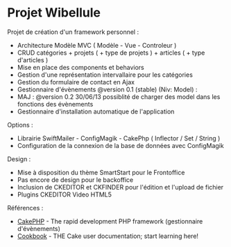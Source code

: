 ﻿Projet Wibellule
==========
Projet de cr&eacute;ation d'un framework personnel :
- Architecture Modèle MVC ( Modèle - Vue - Controleur )
- CRUD catégories + projets ( + type de projets ) + articles ( + type d'articles )
- Mise en place des components et behaviors
- Gestion d'une représentation intervallaire pour les catégories
- Gestion du formulaire de contact en Ajax
- Gestionnaire d'évènements @version 0.1 (stable) (Niv: Model) :
- MAJ : @version 0.2 30/06/13 possiblité de charger des model dans les fonctions des évènements
- Gestionnaire d'installation automatique de l'application

Options :
- Librairie SwiftMailer - ConfigMagik - CakePhp ( Inflector / Set / String )
- Configuration de la connexion de la base de données avec ConfigMagik

Design :
- Mise à disposition du thème SmartStart pour le Frontoffice
- Pas encore de design pour le backoffice
- Inclusion de CKEDITOR et CKFINDER pour l'édition et l'upload de fichier
- Plugins CKEDITOR Video HTML5

R&eacute;f&eacute;rences :
- [CakePHP](http://www.cakephp.org) - The rapid development PHP framework (gestionnaire d'évènements)
- [Cookbook](http://book.cakephp.org) - THE Cake user documentation; start learning here!